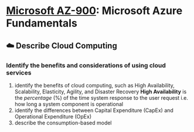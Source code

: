 # [Microsoft AZ-900](az-900-index.md): Microsoft Azure Fundamentals

## ☁️ Describe Cloud Computing
### Identify the benefits and considerations of using cloud services
1. identify the benefits of cloud computing, such as High Availability, Scalability, Elasticity, Agility, and Disaster Recovery
**High Availability** is the _percentage_ (%) of the time system response to the user request i.e. how long a system component is operational
2. identify the differences between Capital Expenditure (CapEx) and Operational Expenditure (OpEx)
3. describe the consumption-based model
